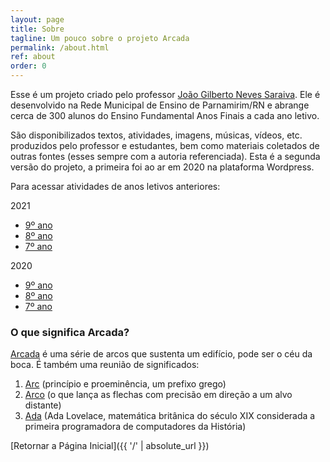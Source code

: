 ```yaml
---
layout: page
title: Sobre
tagline: Um pouco sobre o projeto Arcada
permalink: /about.html
ref: about
order: 0
---
```


Esse é um projeto criado pelo professor [João Gilberto Neves Saraiva](https://0jonjo.github.io/). Ele é desenvolvido na Rede Municipal de Ensino de Parnamirim/RN e abrange cerca de 300 alunos do Ensino Fundamental Anos Finais a cada ano letivo.

São disponibilizados textos, atividades, imagens, músicas, vídeos, etc. produzidos pelo professor e estudantes, bem como materiais coletados de outras fontes (esses sempre com a autoria referenciada). Esta é a segunda versão do projeto, a primeira foi ao ar em 2020 na plataforma Wordpress. 

Para acessar atividades de anos letivos anteriores:

2021
- [9º ano](https://0jonjo.github.io/arcada/tag/9ano)
- [8º ano](https://0jonjo.github.io/arcada/tag/8ano)
- [7º ano](https://0jonjo.github.io/arcada/tag/7ano)

2020
- [9º ano](https://joaogilberto0.wordpress.com/9ano/)
- [8º ano](https://joaogilberto0.wordpress.com/7ano/)
- [7º ano](https://joaogilberto0.wordpress.com/7ano/)

### O que significa Arcada?

[Arcada](https://dicionario.priberam.org/arcada) é uma série de arcos que sustenta um edifício, pode ser o céu da boca. É também uma reunião de significados:
 
1. [Arc](http://www.educacional.com.br/upload/blogSite/5094/5094442/9140/PREFIXOS%20GREGOS%20E%20LATINOS.pdf) (princípio e proeminência, um prefixo grego) 
2. [Arco](https://dicionario.priberam.org/arco) (o que lança as flechas com precisão em direção a um alvo distante) 
3. [Ada](https://pt.wikipedia.org/wiki/Ada_Lovelace) (Ada Lovelace, matemática britânica do século XIX considerada a primeira programadora de computadores da História)

[Retornar a Página Inicial]({{ '/' | absolute_url }})

